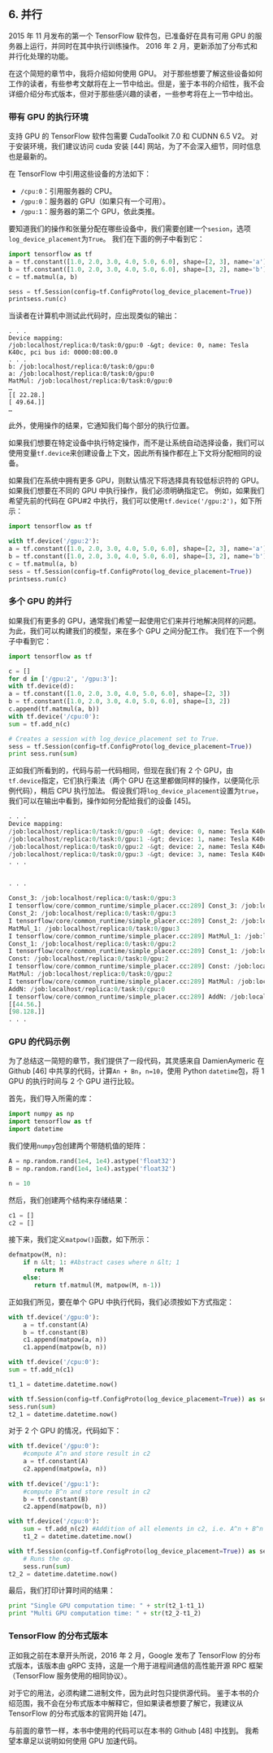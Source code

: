## 6. 并行

2015 年 11 月发布的第一个 TensorFlow 软件包，已准备好在具有可用 GPU 的服务器上运行，并同时在其中执行训练操作。 2016 年 2 月，更新添加了分布式和并行化处理的功能。

在这个简短的章节中，我将介绍如何使用 GPU。 对于那些想要了解这些设备如何工作的读者，有些参考文献将在上一节中给出。但是，鉴于本书的介绍性，我不会详细介绍分布式版本，但对于那些感兴趣的读者，一些参考将在上一节中给出。

### 带有 GPU 的执行环境

支持 GPU 的 TensorFlow 软件包需要 CudaToolkit 7.0 和 CUDNN 6.5 V2。 对于安装环境，我们建议访问 cuda 安装 [44] 网站，为了不会深入细节，同时信息也是最新的。

在 TensorFlow 中引用这些设备的方法如下：

+   `/cpu:0`：引用服务器的 CPU。
+   `/gpu:0`：服务器的 GPU（如果只有一个可用）。
+   `/gpu:1`：服务器的第二个 GPU，依此类推。

要知道我们的操作和张量分配在哪些设备中，我们需要创建一个`sesion`，选项`log_device_placement`为`True`。 我们在下面的例子中看到它：

```py
import tensorflow as tf
a = tf.constant([1.0, 2.0, 3.0, 4.0, 5.0, 6.0], shape=[2, 3], name='a')
b = tf.constant([1.0, 2.0, 3.0, 4.0, 5.0, 6.0], shape=[3, 2], name='b')
c = tf.matmul(a, b)

sess = tf.Session(config=tf.ConfigProto(log_device_placement=True))
printsess.run(c)
```

当读者在计算机中测试此代码时，应出现类似的输出：

```
. . .
Device mapping:
/job:localhost/replica:0/task:0/gpu:0 -&gt; device: 0, name: Tesla K40c, pci bus id: 0000:08:00.0
. . .
b: /job:localhost/replica:0/task:0/gpu:0
a: /job:localhost/replica:0/task:0/gpu:0
MatMul: /job:localhost/replica:0/task:0/gpu:0
…
[[ 22.28.]
[ 49.64.]]
…
```

此外，使用操作的结果，它通知我们每个部分的执行位置。

如果我们想要在特定设备中执行特定操作，而不是让系统自动选择设备，我们可以使用变量`tf.device`来创建设备上下文，因此所有操作都在上下文将分配相同的设备。

如果我们在系统中拥有更多 GPU，则默认情况下将选择具有较低标识符的 GPU。 如果我们想要在不同的 GPU 中执行操作，我们必须明确指定它。 例如，如果我们希望先前的代码在 GPU#2 中执行，我们可以使用`tf.device('/gpu:2')`，如下所示：

```py
import tensorflow as tf

with tf.device('/gpu:2'):
a = tf.constant([1.0, 2.0, 3.0, 4.0, 5.0, 6.0], shape=[2, 3], name='a')
b = tf.constant([1.0, 2.0, 3.0, 4.0, 5.0, 6.0], shape=[3, 2], name='b')
c = tf.matmul(a, b)
sess = tf.Session(config=tf.ConfigProto(log_device_placement=True))
printsess.run(c)
```

### 多个 GPU 的并行

如果我们有更多的 GPU，通常我们希望一起使用它们来并行地解决同样的问题。 为此，我们可以构建我们的模型，来在多个 GPU 之间分配工作。 我们在下一个例子中看到它：

```py
import tensorflow as tf

c = []
for d in ['/gpu:2', '/gpu:3']:
with tf.device(d):
a = tf.constant([1.0, 2.0, 3.0, 4.0, 5.0, 6.0], shape=[2, 3])
b = tf.constant([1.0, 2.0, 3.0, 4.0, 5.0, 6.0], shape=[3, 2])
c.append(tf.matmul(a, b))
with tf.device('/cpu:0'):
sum = tf.add_n(c)

# Creates a session with log_device_placement set to True.
sess = tf.Session(config=tf.ConfigProto(log_device_placement=True))
print sess.run(sum)
```

正如我们所看到的，代码与前一代码相同，但现在我们有 2 个 GPU，由`tf.device`指定，它们执行乘法（两个 GPU 在这里都做同样的操作，以便简化示例代码），稍后 CPU 执行加法。 假设我们将`log_device_placement`设置为`true`，我们可以在输出中看到，操作如何分配给我们的设备 [45]。

```py
. . .
Device mapping:
/job:localhost/replica:0/task:0/gpu:0 -&gt; device: 0, name: Tesla K40c
/job:localhost/replica:0/task:0/gpu:1 -&gt; device: 1, name: Tesla K40c
/job:localhost/replica:0/task:0/gpu:2 -&gt; device: 2, name: Tesla K40c
/job:localhost/replica:0/task:0/gpu:3 -&gt; device: 3, name: Tesla K40c
. . .


. . .

Const_3: /job:localhost/replica:0/task:0/gpu:3
I tensorflow/core/common_runtime/simple_placer.cc:289] Const_3: /job:localhost/replica:0/task:0/gpu:3
Const_2: /job:localhost/replica:0/task:0/gpu:3
I tensorflow/core/common_runtime/simple_placer.cc:289] Const_2: /job:localhost/replica:0/task:0/gpu:3
MatMul_1: /job:localhost/replica:0/task:0/gpu:3
I tensorflow/core/common_runtime/simple_placer.cc:289] MatMul_1: /job:localhost/replica:0/task:0/gpu:3
Const_1: /job:localhost/replica:0/task:0/gpu:2
I tensorflow/core/common_runtime/simple_placer.cc:289] Const_1: /job:localhost/replica:0/task:0/gpu:2
Const: /job:localhost/replica:0/task:0/gpu:2
I tensorflow/core/common_runtime/simple_placer.cc:289] Const: /job:localhost/replica:0/task:0/gpu:2
MatMul: /job:localhost/replica:0/task:0/gpu:2
I tensorflow/core/common_runtime/simple_placer.cc:289] MatMul: /job:localhost/replica:0/task:0/gpu:2
AddN: /job:localhost/replica:0/task:0/cpu:0
I tensorflow/core/common_runtime/simple_placer.cc:289] AddN: /job:localhost/replica:0/task:0/cpu:0
[[44.56.]
[98.128.]]
. . .
```

### GPU 的代码示例

为了总结这一简短的章节，我们提供了一段代码，其灵感来自 DamienAymeric 在 Github  [46] 中共享的代码，计算`An + Bn`，`n=10`，使用 Python `datetime`包，将 1 GPU 的执行时间与 2 个 GPU 进行比较。

首先，我们导入所需的库：

```py
import numpy as np
import tensorflow as tf
import datetime
```

我们使用`numpy`包创建两个带随机值的矩阵：

```py
A = np.random.rand(1e4, 1e4).astype('float32')
B = np.random.rand(1e4, 1e4).astype('float32')

n = 10
```

然后，我们创建两个结构来存储结果：

```py
c1 = []
c2 = []
```

接下来，我们定义`matpow()`函数，如下所示：

```py
defmatpow(M, n):
    if n &lt; 1: #Abstract cases where n &lt; 1
       return M
    else:
       return tf.matmul(M, matpow(M, n-1))
```

正如我们所见，要在单个 GPU 中执行代码，我们必须按如下方式指定：

```py
with tf.device('/gpu:0'):
    a = tf.constant(A)
    b = tf.constant(B)
    c1.append(matpow(a, n))
    c1.append(matpow(b, n))

with tf.device('/cpu:0'):
sum = tf.add_n(c1)

t1_1 = datetime.datetime.now()

with tf.Session(config=tf.ConfigProto(log_device_placement=True)) as sess:
sess.run(sum)
t2_1 = datetime.datetime.now()
```

对于 2 个 GPU 的情况，代码如下：

```py
with tf.device('/gpu:0'):
    #compute A^n and store result in c2
    a = tf.constant(A)
    c2.append(matpow(a, n))
 
with tf.device('/gpu:1'):
    #compute B^n and store result in c2
    b = tf.constant(B)
    c2.append(matpow(b, n))

with tf.device('/cpu:0'):
    sum = tf.add_n(c2) #Addition of all elements in c2, i.e. A^n + B^n
    t1_2 = datetime.datetime.now()

with tf.Session(config=tf.ConfigProto(log_device_placement=True)) as sess:
    # Runs the op.
    sess.run(sum)
t2_2 = datetime.datetime.now()
```

最后，我们打印计算时间的结果：

```py
print "Single GPU computation time: " + str(t2_1-t1_1)
print "Multi GPU computation time: " + str(t2_2-t1_2)
```

### TensorFlow 的分布式版本

正如我之前在本章开头所说，2016 年 2 月，Google 发布了 TensorFlow 的分布式版本，该版本由 gRPC 支持，这是一个用于进程间通信的高性能开源 RPC 框架（TensorFlow 服务使用的相同协议）。

对于它的用法，必须构建二进制文件，因为此时包只提供源代码。 鉴于本书的介绍范围，我不会在分布式版本中解释它，但如果读者想要了解它，我建议从 TensorFlow 的分布式版本的官网开始 [47]。

与前面的章节一样，本书中使用的代码可以在本书的 Github [48] 中找到。 我希望本章足以说明如何使用 GPU 加速代码。
